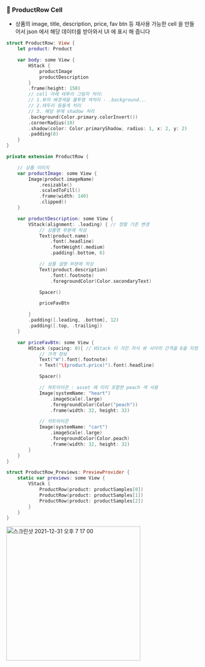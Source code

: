 ### 🔷 ProductRow Cell

- 상품의 image, title, description, price, fav btn 등 재사용 가능한 cell 을 만들어서 json 에서 해당 데이터를 받아와서 UI 에 표시 해 줍니다

```swift
struct ProductRow: View {
	let product: Product

	var body: some View {
		HStack {
			productImage
			productDescription
		}
		.frame(height: 150)
		// cell 아래 테투리 그림자 처리:
		// 1.뷰의 배경색을 불투명 색처리 - .background...
		// 2.테두리 둥들게 처리
		// 3. 해당 뷰에 shadow 처리
		.background(Color.primary.colorInvert())
		.cornerRadius(10)
		.shadow(color: Color.primaryShadow, radius: 1, x: 2, y: 2)
		.padding(8)
	}
}

private extension ProductRow {

	// 상품 이미지
	var productImage: some View {
		Image(product.imageName)
			.resizable()
			.scaledToFill()
			.frame(width: 140)
			.clipped()
	}

	var productDescription: some View {
		VStack(alignment: .leading) { // 정렬 기준 변경
			// 상품명 부분에 작성
			Text(product.name)
				.font(.headline)
				.fontWeight(.medium)
				.padding(.bottom, 6)

			// 상품 설명 부분에 작성
			Text(product.description)
				.font(.footnote)
				.foregroundColor(Color.secondaryText)

			Spacer()

			priceFavBtn

		}
		.padding([.leading, .bottom], 12)
		.padding([.top, .trailing])
	}

	var priceFavBtn: some View {
		HStack (spacing: 0){ // HStack 이 가진 자식 뷰 사이의 간격을 0을 지정
			// 가격 정보
			Text("W").font(.footnote)
			+ Text("\(product.price)").font(.headline)

			Spacer()

			// 하트아이콘 : asset 에 미리 포함한 peach 색 사용
			Image(systemName: "heart")
				.imageScale(.large)
				.foregroundColor(Color("peach"))
				.frame(width: 32, height: 32)

			// 카트아이콘
			Image(systemName: "cart")
				.imageScale(.large)
				.foregroundColor(Color.peach)
				.frame(width: 32, height: 32)
		}
	}
}

struct ProductRow_Previews: PreviewProvider {
	static var previews: some View {
		VStack {
			ProductRow(product: productSamples[0])
			ProductRow(product: productSamples[1])
			ProductRow(product: productSamples[2])
		}
	}
}
```

<img width="350" alt="스크린샷 2021-12-31 오후 7 17 00" src="https://user-images.githubusercontent.com/28912774/147817725-2f019547-f5be-4ddf-b45d-7dfbf430062b.png">
